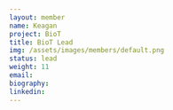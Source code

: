 ```yaml
---
layout: member
name: Keagan
project: BioT
title: BioT Lead
img: /assets/images/members/default.png
status: lead
weight: 11
email: 
biography:
linkedin: 
---
```

